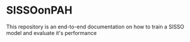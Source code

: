 # SISSOonPAH
This repository is an end-to-end documentation on how to train a SISSO model and evaluate it's performance
